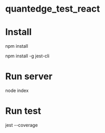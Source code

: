 # quantedge_test_react
# Install
npm install

npm install -g jest-cli

# Run server
node index

# Run test
jest --coverage
